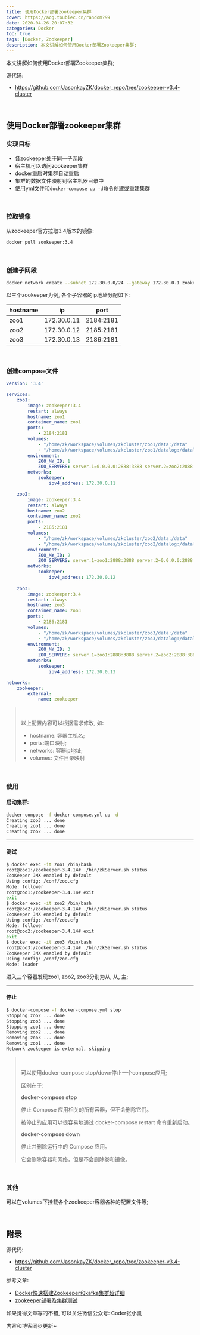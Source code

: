 ```yaml
---
title: 使用Docker部署zookeeper集群
cover: https://acg.toubiec.cn/random?99
date: 2020-04-26 20:07:32
categories: Docker
toc: true
tags: [Docker, Zookeeper]
description: 本文讲解如何使用Docker部署Zookeeper集群;
---
```


本文讲解如何使用Docker部署Zookeeper集群;


源代码: 

-   https://github.com/JasonkayZK/docker_repo/tree/zookeeper-v3.4-cluster

<br/>

<!--more-->

<!-- **目录:** -->

<!-- toc -->

<!-- <br/> -->

## 使用Docker部署zookeeper集群

### 实现目标

-   各zookeeper处于同一子网段
-   宿主机可以访问zookeeper集群
-   docker重启时集群自动重启
-   集群的数据文件映射到宿主机器目录中
-   使用yml文件和`docker-compose up -d`命令创建或重建集群

<br/>

### 拉取镜像

从zookeeper官方拉取3.4版本的镜像:

```bash
docker pull zookeeper:3.4
```

<br/>

### 创建子网段

```bash
docker network create --subnet 172.30.0.0/24 --gateway 172.30.0.1 zookeeper
```

以三个zookeeper为例, 各个子容器的ip地址分配如下:

| hostname | ip          | port      |
| -------- | ----------- | --------- |
| zoo1     | 172.30.0.11 | 2184:2181 |
| zoo2     | 172.30.0.12 | 2185:2181 |
| zoo3     | 172.30.0.13 | 2186:2181 |

<br/>

### 创建compose文件

```yaml
version: '3.4'

services: 
    zoo1:
        image: zookeeper:3.4
        restart: always
        hostname: zoo1
        container_name: zoo1
        ports:
            - 2184:2181
        volumes: 
            - "/home/zk/workspace/volumes/zkcluster/zoo1/data:/data"
            - "/home/zk/workspace/volumes/zkcluster/zoo1/datalog:/datalog"
        environment: 
            ZOO_MY_ID: 1
            ZOO_SERVERS: server.1=0.0.0.0:2888:3888 server.2=zoo2:2888:3888 server.3=zoo3:2888:3888
        networks:
            zookeeper:
                ipv4_address: 172.30.0.11

    zoo2:
        image: zookeeper:3.4
        restart: always
        hostname: zoo2
        container_name: zoo2
        ports:
            - 2185:2181
        volumes: 
            - "/home/zk/workspace/volumes/zkcluster/zoo2/data:/data"
            - "/home/zk/workspace/volumes/zkcluster/zoo2/datalog:/datalog"
        environment: 
            ZOO_MY_ID: 2
            ZOO_SERVERS: server.1=zoo1:2888:3888 server.2=0.0.0.0:2888:3888 server.3=zoo3:2888:3888
        networks:
            zookeeper:
                ipv4_address: 172.30.0.12
        
    zoo3:
        image: zookeeper:3.4
        restart: always
        hostname: zoo3
        container_name: zoo3
        ports:
            - 2186:2181
        volumes: 
            - "/home/zk/workspace/volumes/zkcluster/zoo3/data:/data"
            - "/home/zk/workspace/volumes/zkcluster/zoo3/datalog:/datalog"
        environment: 
            ZOO_MY_ID: 3
            ZOO_SERVERS: server.1=zoo1:2888:3888 server.2=zoo2:2888:3888 server.3=0.0.0.0:2888:3888
        networks:
            zookeeper:
                ipv4_address: 172.30.0.13

networks: 
    zookeeper:
        external: 
            name: zookeeper 
```

>   <br/>
>
>   以上配置内容可以根据需求修改, 如:
>
>   -   hostname: 容器主机名;
>   -   ports:端口映射;
>   -   networks: 容器ip地址;
>   -   volumes: 文件目录映射

<br/>

### 使用

#### 启动集群:

```bash
docker-compose -f docker-compose.yml up -d
Creating zoo3 ... done
Creating zoo1 ... done
Creating zoo2 ... done
```

****

#### 测试

```bash
$ docker exec -it zoo1 /bin/bash
root@zoo1:/zookeeper-3.4.14# ./bin/zkServer.sh status
ZooKeeper JMX enabled by default
Using config: /conf/zoo.cfg
Mode: follower
root@zoo1:/zookeeper-3.4.14# exit
exit
$ docker exec -it zoo2 /bin/bash
root@zoo2:/zookeeper-3.4.14# ./bin/zkServer.sh status
ZooKeeper JMX enabled by default
Using config: /conf/zoo.cfg
Mode: follower
root@zoo2:/zookeeper-3.4.14# exit
exit
$ docker exec -it zoo3 /bin/bash
root@zoo3:/zookeeper-3.4.14# ./bin/zkServer.sh status
ZooKeeper JMX enabled by default
Using config: /conf/zoo.cfg
Mode: leader
```

进入三个容器发现zoo1, zoo2, zoo3分别为从, 从, 主;

****

#### 停止

```bash
$ docker-compose -f docker-compose.yml stop
Stopping zoo2 ... done
Stopping zoo3 ... done
Stopping zoo1 ... done
Removing zoo2 ... done
Removing zoo3 ... done
Removing zoo1 ... done
Network zookeeper is external, skipping
```

>   <br/>
>
>   可以使用docker-compose stop/down停止一个compose应用;
>
>   区别在于:
>
>   **docker-compose stop**
>
>   停止 Compose 应用相关的所有容器，但不会删除它们。
>
>   被停止的应用可以很容易地通过 docker-compose restart 命令重新启动。
>
>   **docker-compose down**
>
>   停止并删除运行中的 Compose 应用。
>
>   它会删除容器和网络，但是不会删除卷和镜像。

<br/>

### 其他

可以在volumes下挂载各个zookeeper容器各种的配置文件等;

<br/>

## 附录

源代码:

-   https://github.com/JasonkayZK/docker_repo/tree/zookeeper-v3.4-cluster

参考文章:

-   [Docker快速搭建Zookeeper和kafka集群超详细](https://blog.csdn.net/weixin_45778734/article/details/105689685)
-   [zookeeper部署及集群测试](https://www.cnblogs.com/rwxwsblog/p/5806075.html)



如果觉得文章写的不错, 可以关注微信公众号: Coder张小凯

内容和博客同步更新~

<br/>